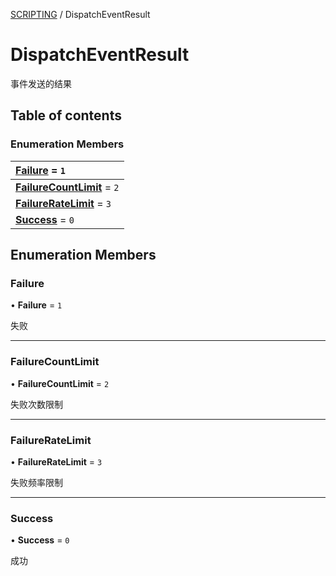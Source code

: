 [SCRIPTING](../groups/SCRIPTING.SCRIPTING.md) / DispatchEventResult

# DispatchEventResult <Badge type="tip" text="Enumeration" /> <Score text="DispatchEventResult" />

事件发送的结果

## Table of contents

### Enumeration Members <Score text="Enumeration" /> 
| **[Failure](mw.DispatchEventResult.md#failure)** = ``1``  |
| :----- |
| **[FailureCountLimit](mw.DispatchEventResult.md#failurecountlimit)** = ``2`` |
| **[FailureRateLimit](mw.DispatchEventResult.md#failureratelimit)** = ``3`` |
| **[Success](mw.DispatchEventResult.md#success)** = ``0`` |

## Enumeration Members

### Failure <Score text="Failure" /> 

• **Failure** = ``1``

失败

___

### FailureCountLimit <Score text="FailureCountLimit" /> 

• **FailureCountLimit** = ``2``

失败次数限制

___

### FailureRateLimit <Score text="FailureRateLimit" /> 

• **FailureRateLimit** = ``3``

失败频率限制

___

### Success <Score text="Success" /> 

• **Success** = ``0``

成功
